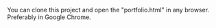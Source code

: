 You can clone this project and open the "portfolio.html" in any browser.
Preferably in Google Chrome.
